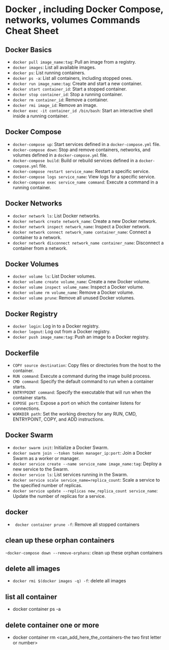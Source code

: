 # Docker , including Docker Compose, networks, volumes Commands Cheat Sheet

## Docker Basics

- `docker pull image_name:tag`: Pull an image from a registry.
- `docker images`: List all available images.
- `docker ps`: List running containers.
- `docker ps -a`: List all containers, including stopped ones.
- `docker run image_name:tag`: Create and start a new container.
- `docker start container_id`: Start a stopped container.
- `docker stop container_id`: Stop a running container.
- `docker rm container_id`: Remove a container.
- `docker rmi image_id`: Remove an image.
- `docker exec -it container_id /bin/bash`: Start an interactive shell inside a running container.

## Docker Compose

- `docker-compose up`: Start services defined in a `docker-compose.yml` file.
- `docker-compose down`: Stop and remove containers, networks, and volumes defined in a `docker-compose.yml` file.
- `docker-compose build`: Build or rebuild services defined in a `docker-compose.yml` file.
- `docker-compose restart service_name`: Restart a specific service.
- `docker-compose logs service_name`: View logs for a specific service.
- `docker-compose exec service_name command`: Execute a command in a running container.

## Docker Networks

- `docker network ls`: List Docker networks.
- `docker network create network_name`: Create a new Docker network.
- `docker network inspect network_name`: Inspect a Docker network.
- `docker network connect network_name container_name`: Connect a container to a network.
- `docker network disconnect network_name container_name`: Disconnect a container from a network.

## Docker Volumes

- `docker volume ls`: List Docker volumes.
- `docker volume create volume_name`: Create a new Docker volume.
- `docker volume inspect volume_name`: Inspect a Docker volume.
- `docker volume rm volume_name`: Remove a Docker volume.
- `docker volume prune`: Remove all unused Docker volumes.

## Docker Registry

- `docker login`: Log in to a Docker registry.
- `docker logout`: Log out from a Docker registry.
- `docker push image_name:tag`: Push an image to a Docker registry.

## Dockerfile

- `COPY source destination`: Copy files or directories from the host to the container.
- `RUN command`: Execute a command during the image build process.
- `CMD command`: Specify the default command to run when a container starts.
- `ENTRYPOINT command`: Specify the executable that will run when the container starts.
- `EXPOSE port`: Expose a port on which the container listens for connections.
- `WORKDIR path`: Set the working directory for any RUN, CMD, ENTRYPOINT, COPY, and ADD instructions.

## Docker Swarm

- `docker swarm init`: Initialize a Docker Swarm.
- `docker swarm join --token token manager_ip:port`: Join a Docker Swarm as a worker or manager.
- `docker service create --name service_name image_name:tag`: Deploy a new service to the Swarm.
- `docker service ls`: List services running in the Swarm.
- `docker service scale service_name=replica_count`: Scale a service to the specified number of replicas.
- `docker service update --replicas new_replica_count service_name`: Update the number of replicas for a service.

## docker
- `` docker container prune -f``: Remove all stopped containers

## clean up these orphan containers
-``docker-compose down --remove-orphans``: clean up these orphan containers

## delete all images
- `` docker rmi $(docker images -q) -f ``: delete all images

## list all container
 - docker container ps -a
## delete container one or more
- docker container rm  <can_add_here_the_containers-the two first letter or number>
